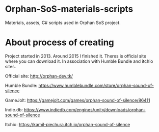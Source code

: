 # Orphan-SoS-materials-scripts

Materials, assets, C# scripts used in Orphan SoS project.

# About process of creating

Project started in 2013. Around 2015 I finished it. Theres is official site where you can download it. In association with Humble Bundle and itchio sites.

Official site: http://orphan-dev.tk/

Humble Bundle: https://www.humblebundle.com/store/orphan-sound-of-silence

GameJolt: https://gamejolt.com/games/orphan-sound-of-silence/86411

Indie.db: https://www.indiedb.com/engines/unity/downloads/orphan-sound-of-silence

Itchio: https://kamil-piechura.itch.io/orphan-sound-of-silence





